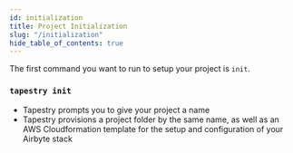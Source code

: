 ```yaml
---
id: initialization
title: Project Initialization
slug: "/initialization"
hide_table_of_contents: true
---
```


The first command you want to run to setup your project is `init`.

### `tapestry init`

- Tapestry prompts you to give your project a name
- Tapestry provisions a project folder by the same name, as well as an AWS Cloudformation template for the setup and configuration of your Airbyte stack
